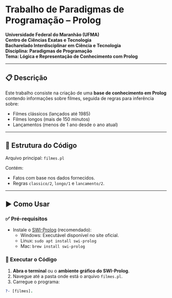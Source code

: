 # Trabalho de Paradigmas de Programação – Prolog

**Universidade Federal do Maranhão (UFMA)**  
**Centro de Ciências Exatas e Tecnologia**  
**Bacharelado Interdisciplinar em Ciência e Tecnologia**  
**Disciplina: Paradigmas de Programação**  
**Tema: Lógica e Representação de Conhecimento com Prolog**

---

## 📋 Descrição

Este trabalho consiste na criação de uma **base de conhecimento em Prolog** contendo informações sobre filmes, seguida de regras para inferência sobre:

- Filmes clássicos (lançados até 1985)
- Filmes longos (mais de 150 minutos)
- Lançamentos (menos de 1 ano desde o ano atual)

---

## 📁 Estrutura do Código

Arquivo principal: `filmes.pl`

Contém:
- Fatos com base nos dados fornecidos.
- Regras `classico/2`, `longo/1` e `lancamento/2`.

---

## ▶️ Como Usar

### ✅ Pré-requisitos

- Instale o [SWI-Prolog](https://www.swi-prolog.org/) (recomendado):
  - Windows: Executável disponível no site oficial.
  - Linux: `sudo apt install swi-prolog`
  - Mac: `brew install swi-prolog`

### 🧪 Executar o Código

1. **Abra o terminal** ou o **ambiente gráfico do SWI-Prolog**.
2. Navegue até a pasta onde está o arquivo `filmes.pl`.
3. Carregue o programa:

```prolog
?- [filmes].
